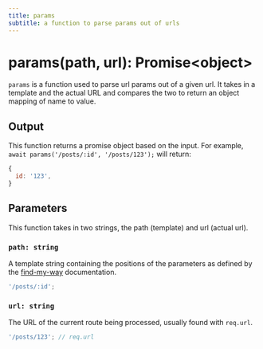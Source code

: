 ```yaml
---
title: params
subtitle: a function to parse params out of urls
---
```


# params\(path, url\): Promise&lt;object&gt;

`params` is a function used to parse url params out of a given url. It takes in a template and the actual URL and compares the two to return an object mapping of name to value.

## Output

This function returns a promise object based on the input. For example, `await params('/posts/:id', '/posts/123');` will return:

```javascript
{
  id: '123',
}
```

## Parameters

This function takes in two strings, the path \(template\) and url \(actual url\).

### `path: string`

A template string containing the positions of the parameters as defined by the [find-my-way](https://github.com/delvedor/find-my-way) documentation.

```javascript
'/posts/:id';
```

### `url: string`

The URL of the current route being processed, usually found with `req.url`.

```javascript
'/posts/123'; // req.url
```

